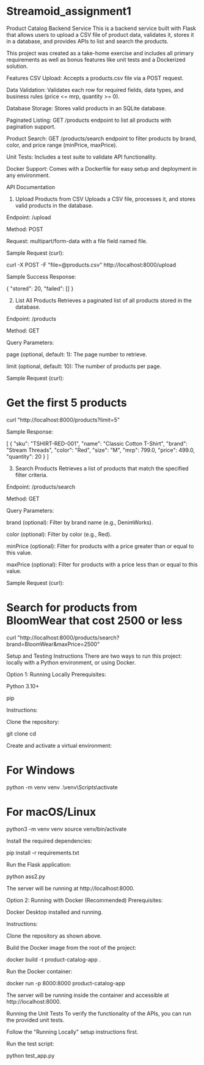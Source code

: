 # Streamoid_assignment1
Product Catalog Backend Service
This is a backend service built with Flask that allows users to upload a CSV file of product data, validates it, stores it in a database, and provides APIs to list and search the products.

This project was created as a take-home exercise and includes all primary requirements as well as bonus features like unit tests and a Dockerized solution.

Features
CSV Upload: Accepts a products.csv file via a POST request.

Data Validation: Validates each row for required fields, data types, and business rules (price <= mrp, quantity >= 0).

Database Storage: Stores valid products in an SQLite database.

Paginated Listing: GET /products endpoint to list all products with pagination support.

Product Search: GET /products/search endpoint to filter products by brand, color, and price range (minPrice, maxPrice).

Unit Tests: Includes a test suite to validate API functionality.

Docker Support: Comes with a Dockerfile for easy setup and deployment in any environment.

API Documentation
1. Upload Products from CSV
Uploads a CSV file, processes it, and stores valid products in the database.

Endpoint: /upload

Method: POST

Request: multipart/form-data with a file field named file.

Sample Request (curl):

curl -X POST -F "file=@products.csv" http://localhost:8000/upload

Sample Success Response:

{
  "stored": 20,
  "failed": []
}

2. List All Products
Retrieves a paginated list of all products stored in the database.

Endpoint: /products

Method: GET

Query Parameters:

page (optional, default: 1): The page number to retrieve.

limit (optional, default: 10): The number of products per page.

Sample Request (curl):

# Get the first 5 products
curl "http://localhost:8000/products?limit=5"

Sample Response:

[
    {
        "sku": "TSHIRT-RED-001",
        "name": "Classic Cotton T-Shirt",
        "brand": "Stream Threads",
        "color": "Red",
        "size": "M",
        "mrp": 799.0,
        "price": 499.0,
        "quantity": 20
    }
]

3. Search Products
Retrieves a list of products that match the specified filter criteria.

Endpoint: /products/search

Method: GET

Query Parameters:

brand (optional): Filter by brand name (e.g., DenimWorks).

color (optional): Filter by color (e.g., Red).

minPrice (optional): Filter for products with a price greater than or equal to this value.

maxPrice (optional): Filter for products with a price less than or equal to this value.

Sample Request (curl):

# Search for products from BloomWear that cost 2500 or less
curl "http://localhost:8000/products/search?brand=BloomWear&maxPrice=2500"

Setup and Testing Instructions
There are two ways to run this project: locally with a Python environment, or using Docker.

Option 1: Running Locally
Prerequisites:

Python 3.10+

pip

Instructions:

Clone the repository:

git clone <your-repo-url>
cd <repository-folder>

Create and activate a virtual environment:

# For Windows
python -m venv venv
.\venv\Scripts\activate

# For macOS/Linux
python3 -m venv venv
source venv/bin/activate

Install the required dependencies:

pip install -r requirements.txt

Run the Flask application:

python ass2.py

The server will be running at http://localhost:8000.

Option 2: Running with Docker (Recommended)
Prerequisites:

Docker Desktop installed and running.

Instructions:

Clone the repository as shown above.

Build the Docker image from the root of the project:

docker build -t product-catalog-app .

Run the Docker container:

docker run -p 8000:8000 product-catalog-app

The server will be running inside the container and accessible at http://localhost:8000.

Running the Unit Tests
To verify the functionality of the APIs, you can run the provided unit tests.

Follow the "Running Locally" setup instructions first.

Run the test script:

python test_app.py
